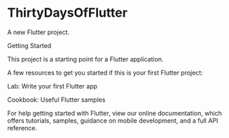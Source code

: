 # ThirtyDaysOfFlutter

A new Flutter project.


Getting Started


This project is a starting point for a Flutter application.


A few resources to get you started if this is your first Flutter project:

Lab: Write your first Flutter app


Cookbook: Useful Flutter samples

For help getting started with Flutter, view our online documentation, which offers tutorials, samples, guidance on
mobile development, and a full API reference.
